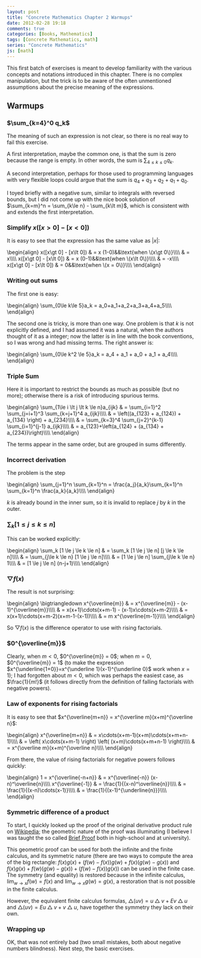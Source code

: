 ```yaml
---
layout: post
title: "Concrete Mathematics Chapter 2 Warmups"
date: 2012-02-28 19:18
comments: true
categories: [Books, Mathematics]
tags: [Concrete Mathematics, math]
series: "Concrete Mathematics"
js: [math]
---
```

This first batch of exercises is meant to develop familiarity with
the various concepts and notations introduced in this chapter. There
is no complex manipulation, but the trick is to be aware of the often
unmentioned assumptions about the precise meaning of the expressions.

<!--more-->

## Warmups

### $\sum_{k=4}^0 q_k$

The meaning of such an expression is not clear, so there is no real
way to fail this exercise.

A first interpretation, maybe the common one, is that the sum is zero
because the range is empty. In other words, the sum is
$\sum_{4\le k\le 0} q_k$.

A second interpretation, perhaps for those used to programming
languages with very flexible loops could argue that the sum is
$q_4 + q_3 + q_2 + q_1 + q_0$.

I toyed briefly with a negative sum, similar to integrals with
reversed bounds, but I did not come up with the nice book solution
of $\sum_{k=m}^n = \sum_{k\le n} - \sum_{k\lt m}$, which is consistent
with and extends the first interpretation. 

### Simplify $x([x\gt 0] - [x\lt 0])$

It is easy to see that the expression has the same value as $|x|$:

<div markdown="0">
\begin{align}
x([x\gt 0] - [x\lt 0]) &amp; = x (1-0)&amp;&amp;\text{when \(x\gt 0\)}\\\\
&amp; = x\\\\
x([x\gt 0] - [x\lt 0]) &amp; = x (0-1)&amp;&amp;\text{when \(x\lt 0\)}\\\\
&amp; = -x\\\\
x([x\gt 0] - [x\lt 0]) &amp; = 0&amp;&amp;\text{when \(x = 0\)}\\\\
\end{align}
</div>

### Writing out sums

The first one is easy:
<div markdown="0">
\begin{align}
\sum_{0\le k\le 5}a_k = a_0+a_1+a_2+a_3+a_4+a_5\\\\
\end{align}
</div>

The second one is tricky, is more than one way. One problem is that
$k$ is not explicitly defined, and I had assumed it was a natural,
when the authors thought of it as a integer; now the latter is in line
with the book conventions, so I was wrong and had missing terms. The
right answer is:

<div markdown="0">
\begin{align}
\sum_{0\le k^2 \le 5}a_k = a_4 + a_1 + a_0 + a_1 + a_4\\\\
\end{align}
</div>

### Triple Sum

Here it is important to restrict the bounds as much as possible (but
no more); otherwise there is a risk of introducing spurious terms.

<div markdown="0">
\begin{align}
\sum_{1\le i \lt j \lt k \le n}a_{ijk} &amp; = \sum_{i=1}^2 \sum_{j=i+1}^3 \sum_{k=j+1}^4 a_{ijk}\\\\
&amp; = \left((a_{123} + a_{124}) + a_{134} \right) + a_{234}\\\\
&amp; = \sum_{k=3}^4 \sum_{j=2}^{k-1} \sum_{i=1}^{j-1} a_{ijk}\\\\
&amp; = a_{123}+\left(a_{124} + (a_{134} + a_{234})\right)\\\\
\end{align}
</div>

The terms appear in the same order, but are grouped in sums differently.

### Incorrect derivation

The problem is the step

<div markdown="0">
\begin{align}
\sum_{j=1}^n \sum_{k=1}^n = \frac{a_j}{a_k}\sum_{k=1}^n \sum_{k=1}^n \frac{a_k}{a_k}\\\\
\end{align}
</div>

$k$ is already bound in the inner sum, so it is invalid to replace $j$
by $k$ in the outer.

### $\sum_k [1\le j\le k\le n]$

This can be worked explicitly:

<div markdown="0">
\begin{align}
\sum_k [1 \le j \le k \le n] &amp = \sum_k [1 \le j \le n] [j \le k \le n]\\\\
&amp; = \sum_{j\le k \le n} [1 \le j \le n]\\\\
&amp; = [1 \le j \le n] \sum_{j\le k \le n} 1\\\\
&amp; = [1 \le j \le n] (n-j+1)\\\\
\end{align}
</div>

### $\bigtriangledown f(x)$

The result is not surprising:

<div markdown="0">
\begin{align}
\bigtriangledown x^{\overline{m}} &amp; = x^{\overline{m}} - (x-1)^{\overline{m}}\\\\
&amp; = x(x+1)\cdots(x+m-1) - (x-1)x\cdots(x+m-2)\\\\
&amp; = x(x+1)\cdots(x+m-2)(x+m-1-(x-1))\\\\
&amp; = m x^{\overline{m-1}}\\\\
\end{align}
</div>

So $\bigtriangledown f(x)$ is the difference operator to use with
rising factorials.

### $0^{\overline{m}}$

Clearly, when $m\lt 0$, $0^{\overline{m}} = 0$; when $m = 0$,
$0^{\overline{m}} = 1$ (to make the expression
$x^{\underline{1+0}}=x^{\underline 1}(x-1)^{\underline 0}$ work when $x=1$); I
had forgotten about $m<0$, which was perhaps the easiest case, as $\frac{1}{m!}$
(it follows directly from the definition of falling factorials with negative
powers).

### Law of exponents for rising factorials

It is easy to see that $x^{\overline{m+n}} = x^{\overline m}(x+m)^{\overline n}$:

<div markdown="0">
\begin{align}
x^{\overline{m+n}} &amp; = x\cdots(x+m-1)(x+m)\cdots(x+m+n-1)\\\\
&amp; = \left( x\cdots(x+m-1) \right) \left( (x+m)\cdots(x+m+n-1) \right)\\\\
&amp; = x^{\overline m}(x+m)^{\overline n}\\\\
\end{align}
</div>

From there, the value of rising factorials for negative powers follows quickly:

<div markdown="0">
\begin{align}
1 = x^{\overline{-n+n}} &amp; = x^{\overline{-n}} (x-n)^\overline{n}\\\\
x^{\overline{-1}} &amp; = \frac{1}{(x-n)^\overline{n}}\\\\
&amp; = \frac{1}{(x-n)\cdots(x-1)}\\\\
&amp; = \frac{1}{(x-1)^{\underline{n}}}\\\\
\end{align}
</div>

### Symmetric difference of a product

To start, I quickly looked up the proof of the original derivative
product rule on
[Wikipedia](http://en.wikipedia.org/wiki/Product_rule#Proof_of_the_product_rule);
the geometric nature of the proof was illuminating (I believe I was
taught the so called
[Brief Proof](http://en.wikipedia.org/wiki/Product_rule#A_Brief_Proof)
both in high-school and at university).

This geometric proof can be used for both the infinite and the finite
calculus, and its symmetric nature (there are two ways to compute the
area of the big rectangle:
$f(x)g(x)+(f(w)-f(x))g(w) + f(x)(g(w)-g(x))$ and
$f(x)g(x)+f(w)(g(w)-g(x)) + (f(w)-f(x))g(x)$) can be used in the
finite case. The symmetry (and equality) is restored
because in the infinite calculus, $\lim_{w\rightarrow x}f(w) = f(x)$
and $\lim_{w\rightarrow x}g(w) = g(x)$, a restoration that is not
possible in the finite calculus.

However, the equivalent finite calculus formulas,
$\bigtriangleup(uv) = u\bigtriangleup v + Ev\bigtriangleup u$ and
$\bigtriangleup(uv) = Eu\bigtriangleup v + v\bigtriangleup u$, have
together the symmetry they lack on their own.

### Wrapping up

OK, that was not entirely bad (two small mistakes, both about negative
numbers blindness). Next step, the basic exercises.
